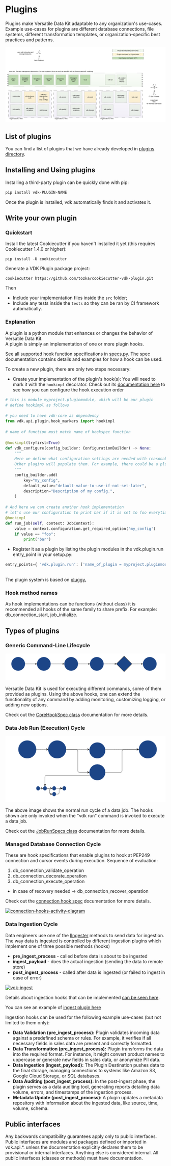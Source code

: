# Plugins

Plugins make Versatile Data Kit adaptable to any organization's use-cases.
Example use-cases for plugins are different database connections, file systems, different transformation templates, or organization-specific best practices and patterns.


![VDK Plugin Components](../vdk-core/docs/vdk-components.svg)

## List of plugins

You can find a list of plugins that we have already developed in [plugins directory]().

## Installing and Using plugins

Installing a third-party plugin can be quickly done with pip:

```bash
pip install vdk-PLUGIN-NAME
```
Once the plugin is installed, vdk automatically finds it and activates it.

## Write your own plugin

### Quickstart

Install the latest Cookiecutter if you haven't installed it yet (this requires Cookiecutter 1.4.0 or higher):

```
pip install -U cookiecutter
```

Generate a VDK Plugin package project:

```
cookiecutter https://github.com/tozka/cookiecutter-vdk-plugin.git
```

Then

* Include your implementation files inside the `src` folder;
* Include any tests inside the `tests` so they can be ran by CI framework automatically.

### Explanation

A plugin is a python module that enhances or changes the behavior of Versatile Data Kit. <br>
A plugin is simply an implementation of one or more plugin hooks.

See all supported hook function specifications in [specs.py](../vdk-core/src/vdk/api/plugin/core_hook_spec.py).
The spec documentation contains details and examples for how a hook can be used.

To create a new plugin, there are only two steps necessary:<br>

* Create your implementation of the plugin's hook(s):
  You will need to mark it with the `hookimpl` decorator.
  Check out its [documentation here](../vdk-core/src/vdk/api/plugin/hook_markers.py) to see how you can configure the hook execution order
```python
# this is module myproject.pluginmodule, which will be our plugin
# define hookimpl as follows

# you need to have vdk-core as dependency
from vdk.api.plugin.hook_markers import hookimpl

# name of function must match name of hookspec function

@hookimpl(tryfirst=True)
def vdk_configure(config_builder: ConfigurationBuilder) -> None:
    """
    Here we define what configuration settings are needed with reasonable defaults.
    Other plugins will populate them. For example, there could be a plugin that reads env variables or parses config files.
    """
    config_builder.add(
        key="my_config",
        default_value="default-value-to-use-if-not-set-later",
        description="Description of my config.",
    )

# And here we can create another hook implementation
# let's use our configuration to print bar if it is set to foo everytime a job runs
@hookimpl
def run_job(self, context: JobContext):
    value = context.configuration.get_required_option('my_config')
    if value == "foo":
        print("bar")
```

* Register it as a plugin by listing the plugin modules in the vdk.plugin.run entry_point in your setup.py:
```python
entry_points={ 'vdk.plugin.run': ['name_of_plugin = myproject.pluginmodule'] }
```

<br>The plugin system is based on [pluggy.](https://pluggy.readthedocs.io/en/latest/index.html#implementations)

### Hook method names

As hook implementations can be functions (without class) it is recommended all hooks of the same family to share prefix. For example: db_connection_start, job_initialize.

## Types of plugins

### Generic Command-Line Lifecycle

![plugin cli life cycle](../vdk-core/docs/plugin-cli-lifecycle.svg)

Versatile Data Kit is used for executing different commands, some of them provided as plugins.
Using the above hooks, one can extend the functionality of any command by adding monitoring, customizing logging, or adding new options.

Check out the [CoreHookSpec class](../vdk-core/src/vdk/api/plugin/core_hook_spec.py) documentation for more details.

### Data Job Run (Execution) Cycle

![plugin data job run cycle](../vdk-core/docs/simple-data-job-lifecycle.svg)

The above image shows the normal run cycle of a data job. The hooks shown are only invoked when the "vdk run" command is invoked to execute a data job.


Check out the [JobRunSpecs class](../vdk-core/src/vdk/api/plugin/core_hook_spec.py) documentation for more details.

### Managed Database Connection Cycle

These are hook specifications that enable plugins to hook at PEP249 connection and cursor events during execution.
Sequence of evaluation:
1. db_connection_validate_operation
2. db_connection_decorate_operation
3. db_connection_execute_operation
 * in case of recovery needed -> db_connection_recover_operation

Check out the [connection hook spec](../vdk-core/src/vdk/api/plugin/connection_hook_spec.py) documentation for more details.

[![connection-hooks-activity-diagram](https://user-images.githubusercontent.com/2536458/228570184-4fba653c-dd6a-4a6d-80b3-bee83beb85e6.svg)](https://www.plantuml.com/plantuml/uml/ZPDFQnin4CNl-XG3kTY7-51wgGqb4BiKcaBwf-cXBKQMnbwrMib8sgI1_V0PQOMrcrs7-EBTVK-_DoEDhdpWBZIrPe8VWx86lbVAWrJyu7WDlh8FzCO3tt6FSBkvXJTltu4zekFHxU51XGhkrf_WsXg38Y4-MllFBnZJU40ZsKtwMx8M3WxHG7lYVCPGMGdThoN3JZT8-WGlwaJ9ICRQ7nvTorBv360f7FA084whLgmbJ1krduuVYJTMBevSOofgMUH5PipcP5pdrXDdu-b5Ar_rOwBm5KFZJEyhsDrVUbhbCli5DivRjpeVdlHnTexev0dyvZ-AXlZVljo0i7NDZNmUafOki3DIGjcWEwwLv07BmQQrMXsg48zaANVRqjpsFjkt9tka4MUDmhhNSsIqZpcb6Ug27r2-4fSxAxJnBcPmsI6rXnawPzqSGeK6Pe_ev-Iy_7NXKFwvV4_FUPlE1piKzXxTC7Z8Y3dPXdASbKweSwBs23DZep9ab4hYF715lbJwQiBfWpr6c95gpmfo69RKwJbpw1iTOjdSFAwOvZlKu9AsxRJUx7t082gGX8aB3AB4CyEtZqvhQFf-c_wdcbAUV-DQdxq6oO0oPVPlmRMjQnKWE6uyxsvYgUY52nzNZSF6j46MjhxSvwbkHNICi5cDMsmR9z3JaqOIvPXUXko5wgTJYcCoAGt85HhPrFe9)

### Data Ingestion Cycle

Data engineers use one of the [IIngester](https://github.com/vmware/versatile-data-kit/blob/main/projects/vdk-core/src/vdk/api/job_input.py#L112) methods to send data for ingestion. The way data is ingested is controlled by different ingestion plugins which implement one of three possible methods (hooks) 

* **pre_ingest_process** - called before data is about to be ingested
* **ingest_payload** - does the actual ingestion (sending the data to remote store)
* **post_ingest_process** - called after data is ingested (or failed to ingest in case of error)

[![vdk-ingest](https://github.com/vmware/versatile-data-kit/assets/2536458/a74582ef-eaaa-4693-91c4-41745212ad79)](https://www.plantuml.com/plantuml/uml/hPDFRzfC4CRl_XIZS843Yi8HnIWGb4DU3aYW5rMAP2tU0MzjppZxfnHL_UuTsm4KYvP3w-FCRsQUvrbuSbvP7yeYShcXIbbLWiFtW9GY_8X0lgcrV7ZcWYtC2fNcRJ7rR6TiDTfkQs5sk324DxfIs5iEf5lY2nO57nfaAOfCQYf5_igE3j1PiygFio9W5tjXybSjTEUdxq5Tkjsndr6awZhSpPLNyChREr0Evg_GQmQhoqMu-t_-7xn8ddXWcpTSNUcT57vYbqNO6uBl3mstVBY1ZLfiz6TiZiuRKjumjVpwmclHlrKEFvmiL8xt6sKnu-3m_etMcR5wM6yz0fAks91llIusqDjankEgv1oZICmF9usrCJX14zv-nTGdExQ9eJsw-dw_H9-nZlL5qY2AOvYw8wMPPPApq1VDs_DxWCyiAkq64CTHHEmH-1lQZqlF6QQv0pa2LUFMGSgqC_jWKOEXDtfyRAydbJeMh7HIMQmif-XSSlg5JoQHhAlrI-HZ428v3RLaVt06Hhy3_a9QcqgYSQT2uISJa9cs1hj0QHqJDFz9z6ZFIjPovBCtKI7LeJJbUSQmmYO-XFgL0KwzLjuqpOaF1UezbaZ-doJBpj-ALf0RsLubOlcY9_4Jok8N)

Details about ingestion hooks that can be implemented [can be seen here](https://github.com/vmware/versatile-data-kit/blob/main/projects/vdk-core/src/vdk/api/plugin/plugin_input.py#L232).

You can see an example of [ingest plugin here](https://github.com/vmware/versatile-data-kit/blob/main/examples/ingest-and-anonymize-plugin/plugins/vdk-poc-anonymize/src/vdk/plugin/anonymize/anonymization_plugin.py)

Ingestion hooks can be used for the following example use-cases (but not limited to them only): 

* **Data Validation (pre_ingest_process):** Plugin validates incoming data against a predefined schema or rules. For example, it verifies if all necessary fields in sales data are present and correctly formatted.
* **Data Transformation (pre_ingest_process):** Plugin transforms the data into the required format. For instance, it might convert product names to uppercase or generate new fields in sales data, or anonymize PII data.
* **Data Ingestion (ingest_payload):** The Plugin Destination pushes data to the final storage, managing connections to systems like Amazon S3, Google Cloud Storage, or SQL databases.
* **Data Auditing (post_ingest_process):** In the post-ingest phase, the plugin serves as a data auditing tool, generating reports detailing data volume, errors, and timestamps of the ingestion process.
* **Metadata Update (post_ingest_process):** A plugin updates a metadata repository with information about the ingested data, like source, time, volume, schema.

## Public interfaces

Any backwards compatibility guarantees apply only to public interfaces.
Public interfaces are modules and packages defined or imported in vdk.api.*.
unless the documentation explicitly declares them to be provisional or internal interfaces.
Anything else is considered internal.
All public interfaces (classes or methods) must have documentation.
